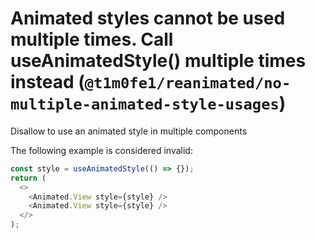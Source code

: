 # Animated styles cannot be used multiple times. Call useAnimatedStyle() multiple times instead (`@t1m0fe1/reanimated/no-multiple-animated-style-usages`)

<!-- end auto-generated rule header -->

Disallow to use an animated style in multiple components

The following example is considered invalid:

```ts
const style = useAnimatedStyle(() => {});
return (
  <>
    <Animated.View style={style} />
    <Animated.View style={style} />
  </>
);
```
